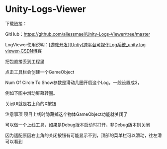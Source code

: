 # Unity-Logs-Viewer

下载链接：

GitHub：https://github.com/aliessmael/Unity-Logs-Viewer/tree/master

LogViewer使用说明：[[游戏开发\][Untiy]跨平台可视化Log系统_unity log viewer-CSDN博客](https://blog.csdn.net/liuyongjie1992/article/details/134422268)

把包直接丢到工程里


点击工具栏会创建一个GameObject

Num Of Circle To Show参数是滑动几圈开启这个Log，一般设置成3，

例如下图中滑动屏幕转圈。

关闭UI就是右上角的X按钮

注意事项
项目上线时隐藏掉这个物体GameObject功能就关闭了

可以做一个上线工具，如果是Debug版本启动时打开，非Debug版本则关闭

因为适配原因右上角的关闭按钮有可能显示不到，顶部的菜单栏可以滑动，往左滑可以看到
